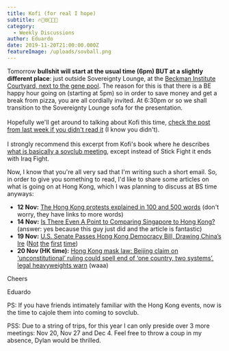```yaml
---
title: Kofi (for real I hope)
subtitle: 🔥🤯🌐🎁🎊💮
category:
  - Weekly Discussions
author: Eduardo
date: 2019-11-20T21:00:00.000Z
featureImage: /uploads/sovball.png
---
```

Tomorrow **bullshit will start at the usual time (6pm) BUT at a slightly different place**: just outside Sovereignty Lounge, at the [Beckman Institute Courtyard, next to the gene pool](https://gsc.caltech.edu/files/2019/03/DSC_3386.jpg). The reason for this is that there is a BE happy hour going on (starting at 5pm) so in order to save money and get a break from pizza, you are all cordially invited. At 6:30pm or so we shall transition to the Sovereignty Lounge sofa for the presentation.\
\
Hopefully we'll get around to talking about Kofi this time, [check the post from last week if you didn't read it](https://forum.caltechsovereignty.club/t/november-16-the-baddest-ass-kofi-annan-secretary-general/152/2) (I know you didn't).\
\
I strongly recommend this excerpt from Kofi's book where he describes [what is basically a sovclub meeting](https://pastebin.com/WDBC41EM), except instead of Stick Fight it ends with Iraq Fight.



Now, I know that you're all very sad that I'm writing such a short email. So, in order to give you something to read, I'd like to share some articles on what is going on at Hong Kong, which I was planning to discuss at BS time anyways:

* **12 Nov:** [The Hong Kong protests explained in 100 and 500 words](https://www.bbc.com/news/world-asia-china-49317695) (don't worry, they have links to more words)
* **14 Nov:** [Is There Even A Point to Comparing Singapore to Hong Kong?](https://www.ricemedia.co/current-affairs-commentary-comparing-singapore-hong-kong/) (answer: yes because this guy just did and the article is fantastic)
* **19 Nov:** [U.S. Senate Passes Hong Kong Democracy Bill, Drawing China’s Ire](https://www.bloomberg.com/news/articles/2019-11-19/u-s-senate-unanimously-passes-bill-backing-hong-kong-protesters) ([Not](https://en.wikipedia.org/wiki/Chinese_Exclusion_Act) [the](https://en.wikipedia.org/wiki/Taiwan_Relations_Act#:~:targetText=An%20act%20to%20help%20maintain,Taiwan%2C%20and%20for%20other%20purposes.) [first](https://en.wikipedia.org/wiki/United_States%E2%80%93Hong_Kong_Policy_Act) [time](https://en.wikipedia.org/wiki/Taiwan_Travel_Act))
* **20 Nov (HK time):** [Hong Kong mask law: Beijing claim on ‘unconstitutional’ ruling could spell end of ‘one country, two systems’, legal heavyweights warn](https://www.scmp.com/news/hong-kong/politics/article/3038479/hong-kong-mask-law-beijing-claim-unconstitutional-ruling) (waaa)

Cheers



Eduardo



PS: If you have friends intimately familiar with the Hong Kong events, now is the time to cajole them into coming to sovclub.



PSS: Due to a string of trips, for this year I can only preside over 3 more meetings: Nov 20, Nov 27 and Dec 4. Feel free to throw a coup in my absence, Dylan would be thrilled.